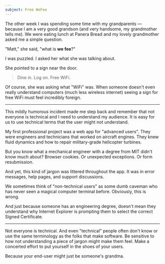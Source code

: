 ```yaml
---
subject: Free WeFee
---
```


The other week I was spending some time with my grandparents &mdash; because
I am a very good grandson (and very handsome, my grandmother tells me). We
were eating lunch at Panera Bread and my lovely grandmother asked me a
simple question.

"Matt," she said, "what is **we fee**?"

I was puzzled. I asked her what she was talking about.

She pointed to a sign near the door.

> Dine in. Log on. Free WiFi.

Of course, she was asking what "WiFi" was. When someone doesn't even really
understand computers (much less wireless internet) seeing a sign for free
WiFi must feel incredibly foreign.

---

This mildly humorous incident made me step back and remember that not everyone
is technical and I need to understand my audience. It is easy for us to use 
technical terms that the user might not understand.

My first professional project was a web app for "advanced users". They were 
engineers and technicians that worked on aircraft engines. They knew fluid
dynamics and how to repair military-grade helicopter turbines.

But you know what a mechanical engineer with a degree from MIT didn't know much
about? Browser cookies. Or unexpected exceptions. Or form resubmission.

And yet, this kind of jargon was littered throughout the app. It was in
error messages, help pages, and support discussions.

We sometimes think of "non-technical users" as some dumb caveman who has never 
seen a magical computer terminal before. Obviously, this is wrong.

And just because someone has an engineering degree, doesn't mean they 
understand why Internet Explorer is prompting them to select the correct Signed 
Certificate.

---

Not everyone is technical. And even "technical" people often don't know or use
the same terminology as the folks that make software. Be sensitive to how not
understanding a piece of jargon might make them feel. Make a concerted effort
to put yourself in the shoes of your users.

Because your end-user might just be someone's grandma.
